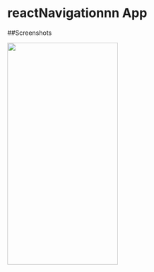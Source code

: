 # reactNavigationnn App

##Screenshots


<img src="https://user-images.githubusercontent.com/99422185/222548496-24a367ea-e6ce-4da5-a724-e1799879735f.png" width="250" height="500" />

